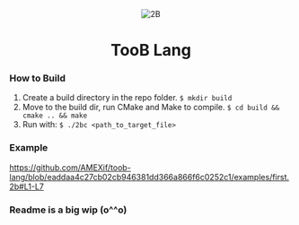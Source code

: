 <div align="center">
  <img src="https://user-images.githubusercontent.com/67397386/200191978-10bcf1f7-4e6e-4c88-9360-162dfd9883a9.gif" alt="2B">
  <h1>TooB Lang</h1>
</div>

### How to Build
1. Create a build directory in the repo folder. `$ mkdir build`
2. Move to the build dir, run CMake and Make to compile. `$ cd build && cmake .. && make`
3. Run with: `$ ./2bc <path_to_target_file>`

### Example
https://github.com/AMEXif/toob-lang/blob/eaddaa4c27cb02cb946381dd366a866f6c0252c1/examples/first.2b#L1-L7

### Readme is a big wip (o^^o)
